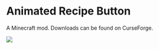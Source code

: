 # Animated Recipe Button

A Minecraft mod. Downloads can be found on CurseForge.

![](https://i.imgur.com/FoAX2Xj.png)